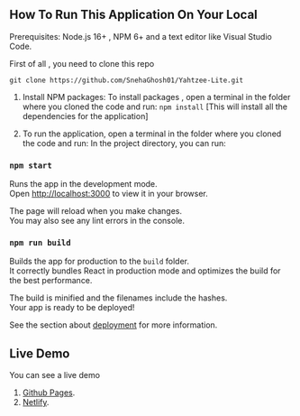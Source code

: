 ## How To Run This Application On Your Local

Prerequisites: Node.js 16+ , NPM 6+ and a text editor like Visual Studio Code.

First of all , you need to clone this repo

`git clone https://github.com/SnehaGhosh01/Yahtzee-Lite.git`

1. Install NPM packages: To install packages , open a terminal in the folder where you cloned the code and run:
   `npm install` [This will install all the dependencies for the application]

2. To run the application, open a terminal in the folder where you cloned the code and run:
   In the project directory, you can run:

### `npm start`

Runs the app in the development mode.\
Open [http://localhost:3000](http://localhost:3000) to view it in your browser.

The page will reload when you make changes.\
You may also see any lint errors in the console.

### `npm run build`

Builds the app for production to the `build` folder.\
It correctly bundles React in production mode and optimizes the build for the best performance.

The build is minified and the filenames include the hashes.\
Your app is ready to be deployed!

See the section about [deployment](https://facebook.github.io/create-react-app/docs/deployment) for more information.

## Live Demo

You can see a live demo

1. [Github Pages](https://snehaghosh01.github.io/Yahtzee-Lite/).
2. [Netlify](https://yahtzee-lite.netlify.app/).
